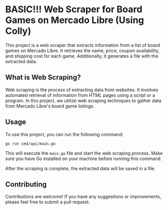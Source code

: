 # **BASIC**!!! Web Scraper for Board Games on Mercado Libre (Using Colly)

This project is a web scraper that extracts information from a list of board games on Mercado Libre. It retrieves the name, price, coupon availability, and shipping cost for each game. Additionally, it generates a file with the extracted data.

## What is Web Scraping?

Web scraping is the process of extracting data from websites. It involves automated retrieval of information from HTML pages using a script or a program. In this project, we utilize web scraping techniques to gather data from Mercado Libre's board game listings.

## Usage

To use this project, you can run the following command:

```
go run cmd/api/main.go
```

This will execute the `main.go` file and start the web scraping process. Make sure you have Go installed on your machine before running this command.

After the scraping is complete, the extracted data will be saved in a file.

## Contributing

Contributions are welcome! If you have any suggestions or improvements, please feel free to submit a pull request.
